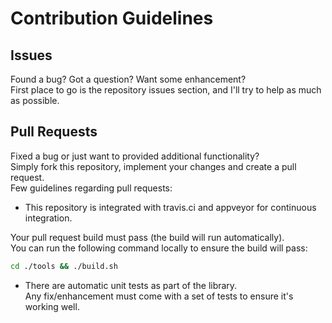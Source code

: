 # Contribution Guidelines
<!-- markdownlint-disable required-headers -->

## Issues

Found a bug? Got a question? Want some enhancement?<br>
First place to go is the repository issues section, and I'll try to help as much as possible.

## Pull Requests

Fixed a bug or just want to provided additional functionality?<br>
Simply fork this repository, implement your changes and create a pull request.<br>
Few guidelines regarding pull requests:

* This repository is integrated with travis.ci and appveyor for continuous integration.<br>

Your pull request build must pass (the build will run automatically).<br>
You can run the following command locally to ensure the build will pass:

````sh
cd ./tools && ./build.sh
````

* There are automatic unit tests as part of the library.<br>Any fix/enhancement must come with a set of tests to ensure it's working well.
